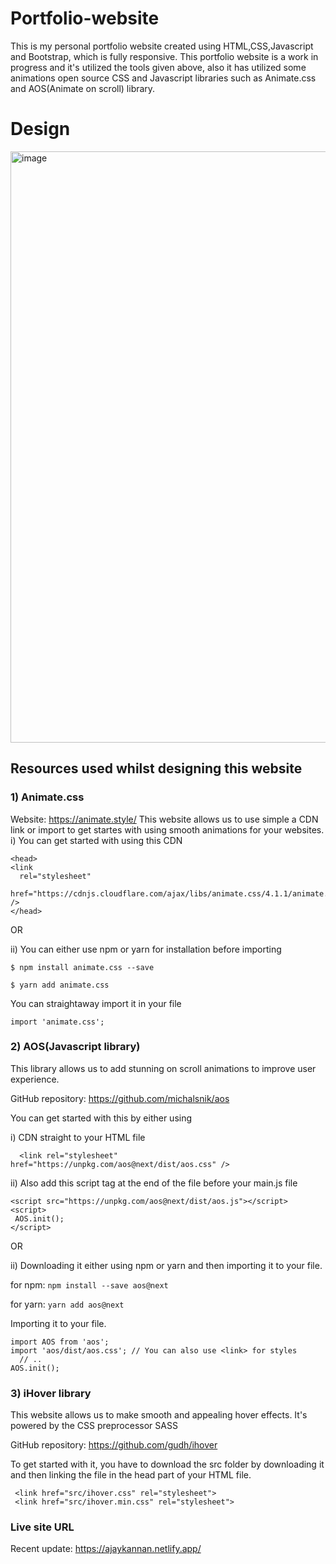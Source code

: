 # Portfolio-website
This is my personal portfolio website created using HTML,CSS,Javascript and Bootstrap, which is fully responsive. 
This portfolio website is a work in progress and it's utilized the tools given above,
also it has utilized some animations open source CSS and Javascript libraries such as Animate.css and AOS(Animate on scroll) library.

# Design
<img width="946" alt="image" src="https://user-images.githubusercontent.com/78952955/143226551-587a80d4-4a5f-4b77-8a20-ebaeb03fe4e4.png">

## Resources used whilst designing this website
### 1) Animate.css
  Website: https://animate.style/
  This website allows us to use simple a CDN link or import to get startes with using smooth animations for your websites.
  i) You can get started with using this CDN
  ```
  <head>
  <link
    rel="stylesheet"
    href="https://cdnjs.cloudflare.com/ajax/libs/animate.css/4.1.1/animate.min.css"
  />
  </head>
  ```
  OR
  
  ii) You can either use npm or yarn for installation before importing
  ```
  $ npm install animate.css --save
  ```
  ```
  $ yarn add animate.css
  ```
 You can straightaway import it in your file 
  ```
  import 'animate.css';
  ```
### 2) AOS(Javascript library)
   This library allows us to add stunning on scroll animations to improve user experience.
   
   GitHub repository: https://github.com/michalsnik/aos
   
   You can get started with this by either using
   
   i) CDN straight to your HTML file
   ```
     <link rel="stylesheet" href="https://unpkg.com/aos@next/dist/aos.css" />
   ```
   ii) Also add this script tag at the end of the file before your main.js file
   ```
  <script src="https://unpkg.com/aos@next/dist/aos.js"></script>
  <script>
    AOS.init();
  </script>
  ```
   OR
   
   ii) Downloading it either using npm or yarn and then importing it to your file.
   
   for npm: ```npm install --save aos@next```
    
   for yarn: ```yarn add aos@next```
    
   Importing it to your file.
   ```
   import AOS from 'aos';
   import 'aos/dist/aos.css'; // You can also use <link> for styles
     // ..
   AOS.init();
   ```
### 3) iHover library

   This website allows us to make smooth and appealing hover effects. It's powered by the CSS preprocessor SASS
   
   GitHub repository: https://github.com/gudh/ihover
   
   To get started with it, you have to download the src folder by downloading it and then linking the file in the head part of
   your HTML file.
   
   ```
    <link href="src/ihover.css" rel="stylesheet">
    <link href="src/ihover.min.css" rel="stylesheet">
   ```
    
### Live site URL
Recent update: https://ajaykannan.netlify.app/
